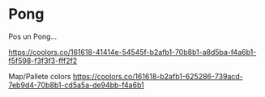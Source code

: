 # Pong
Pos un Pong...







https://coolors.co/161618-41414e-54545f-b2afb1-70b8b1-a8d5ba-f4a6b1-f5f598-f3f3f3-fff2f2 

Map/Pallete colors
https://coolors.co/161618-b2afb1-625286-739acd-7eb9d4-70b8b1-cd5a5a-de94bb-f4a6b1

